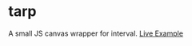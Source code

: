 # tarp
A small JS canvas wrapper for interval. [Live Example](https://replit.com/@bryku/tarp-3#index.html)

